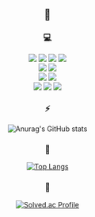 <div align=center>
  
  ## 🤔
  
  ### 💻
  
  <!--
    Programming Languages
  -->
  <div>
  <a>
  <img
    src="https://img.shields.io/badge/C-4590e6?style=for-the-badge&logo=C&logoColor=white"
  />
  </a>

  <a>
  <img
    src="https://img.shields.io/badge/C++-00599C?style=for-the-badge&logo=cplusplus"
  />
  </a>
  
  <a>
  <img
    src="https://img.shields.io/badge/Java-c74804?style=for-the-badge&logo=openjdk&logoColor=black"
  />
  </a>

  <a>
  <img
    src="https://img.shields.io/badge/Python-d2d900?style=for-the-badge&logo=Python&logoColor=blue"
  />
  </a>
  
  </div>
  
  <!--
    FrameWork
  -->
  <div>

  <a>  
  <img
    src="https://img.shields.io/badge/Spring-4fc462?style=for-the-badge&logo=Spring&logoColor=white"
  />
  </a>

  <a>  
  <img
    src="https://img.shields.io/badge/SpringBoot-048a1a?style=for-the-badge&logo=SpringBoot&logoColor=white"
  />
  </a>
  
  </div>


  <!--
    SQL
  -->
  <div>
  <a>
  <img
    src="https://img.shields.io/badge/MySQL-204291?style=for-the-badge&logo=MySQL&logoColor=white"
  />
  </a>

  <a>
  <img
    src="https://img.shields.io/badge/PostgreSQL-4169E1?style=for-the-badge&logo=PostgreSQL&logoColor=black"
  />
  </a>
  </div>

  <!--
  -->
  <div>
    
<!--   <img
    src="https://img.shields.io/badge/android studio-01267a?style=for-the-badge&logo=androidstudio&logoColor=green"
  />
  </a> -->
  </div>

  <!--
    Web Server, WAS
  -->
  <div>
    
  <a>
<!--   <img
    src="https://img.shields.io/badge/nginx-0d7501?style=for-the-badge&logo=nginx&logoColor=black"
  />
  </a> -->

    
  <a>
<!--   <img
    src="https://img.shields.io/badge/apachetomcat-F8DC75?style=for-the-badge&logo=apachetomcat&logoColor=010575"
  />
  </a> -->
  
  </div>

  <div>
    
  <a>
  <img
    src="https://img.shields.io/badge/docker-089dc2?style=for-the-badge&logo=docker&logoColor=0808c2"
  />
  </a>

  
  <a>
  <img
    src="https://img.shields.io/badge/git-white?style=for-the-badge&logo=git&logoColor=black"
  />
  </a>

  
  <a>
  <img
    src="https://img.shields.io/badge/aws-d66909?style=for-the-badge&logo=amazonwebservices&logoColor=black"
  />
  </a>
  
  </div>
  
  ### ⚡️
  
  ![Anurag's GitHub stats](https://github-readme-stats.vercel.app/api?username=gyuminv2&show_icons=true&theme=white)
  
  ### 🦴
  
  [![Top Langs](https://github-readme-stats.vercel.app/api/top-langs/?username=gyuminv2&layout=compact)](https://github.com/gyuminv2/github-readme-stats)
  
  <!--### 🌱
  
  [![Solved.ac Profile](http://mazassumnida.wtf/api/v2/generate_badge?boj=gyuzic)](https://solved.ac/gyuzic)<br/>
  -->

  ### 🌴

  [![Solved.ac Profile](http://mazassumnida.wtf/api/v2/generate_badge?boj=gyuzic)](https://solved.ac/gyuzic/)

</div>



<!--
**gyuminv2/gyuminv2** is a ✨ _special_ ✨ repository because its `README.md` (this file) appears on your GitHub profile.

Here are some ideas to get you started:

- 🔭 I’m currently working on ...
- 🌱 I’m currently learning ...
- 👯 I’m looking to collaborate on ...
- 🤔 I’m looking for help with ...
- 💬 Ask me about ...
- 📫 How to reach me: ...
- 😄 Pronouns: ...
- ⚡ Fun fact: ...
-->

